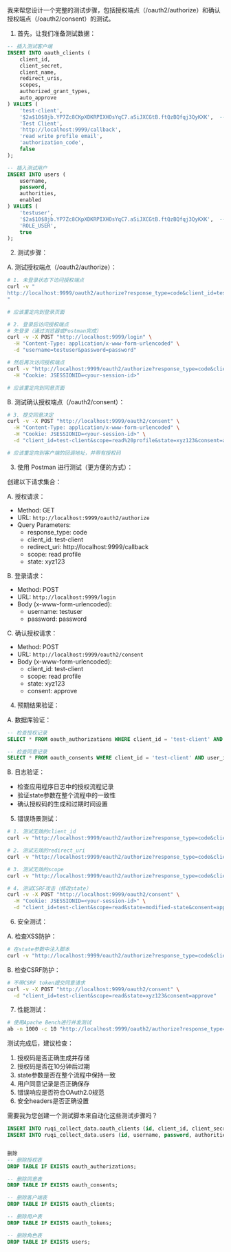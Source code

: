 我来帮您设计一个完整的测试步骤，包括授权端点（/oauth2/authorize）和确认授权端点（/oauth2/consent）的测试。

1. 首先，让我们准备测试数据：

```sql
-- 插入测试客户端
INSERT INTO oauth_clients (
    client_id, 
    client_secret, 
    client_name, 
    redirect_uris, 
    scopes, 
    authorized_grant_types,
    auto_approve
) VALUES (
    'test-client',
    '$2a$10$8jb.YP7Zc8CKpXDKRPIXHOsYqC7.aSiJXCGtB.ftQzBQfqj3QyKXK',  -- 密码: test-secret
    'Test Client',
    'http://localhost:9999/callback',
    'read write profile email',
    'authorization_code',
    false
);

-- 插入测试用户
INSERT INTO users (
    username,
    password,
    authorities,
    enabled
) VALUES (
    'testuser',
    '$2a$10$8jb.YP7Zc8CKpXDKRPIXHOsYqC7.aSiJXCGtB.ftQzBQfqj3QyKXK',  -- 密码: password
    'ROLE_USER',
    true
);
```

2. 测试步骤：

A. 测试授权端点（/oauth2/authorize）：

```bash
# 1. 未登录状态下访问授权端点
curl -v "
http://localhost:9999/oauth2/authorize?response_type=code&client_id=test-client&redirect_uri=http://127.0.0.1:8080/callback&scope=read%20profile&state=xyz123
"

# 应该重定向到登录页面

# 2. 登录后访问授权端点
# 先登录（通过浏览器或Postman完成）
curl -v -X POST "http://localhost:9999/login" \
  -H "Content-Type: application/x-www-form-urlencoded" \
  -d "username=testuser&password=password"

# 然后再次访问授权端点
curl -v "http://localhost:9999/oauth2/authorize?response_type=code&client_id=test-client&redirect_uri=http://localhost:9999/callback&scope=read%20profile&state=xyz123" \
  -H "Cookie: JSESSIONID=<your-session-id>"

# 应该重定向到同意页面
```

B. 测试确认授权端点（/oauth2/consent）：

```bash
# 3. 提交同意决定
curl -v -X POST "http://localhost:9999/oauth2/consent" \
  -H "Content-Type: application/x-www-form-urlencoded" \
  -H "Cookie: JSESSIONID=<your-session-id>" \
  -d "client_id=test-client&scope=read%20profile&state=xyz123&consent=approve"

# 应该重定向到客户端的回调地址，并带有授权码
```

3. 使用 Postman 进行测试（更方便的方式）：

创建以下请求集合：

A. 授权请求：
- Method: GET
- URL: `http://localhost:9999/oauth2/authorize`
- Query Parameters:
    - response_type: code
    - client_id: test-client
    - redirect_uri: http://localhost:9999/callback
    - scope: read profile
    - state: xyz123

B. 登录请求：
- Method: POST
- URL: `http://localhost:9999/login`
- Body (x-www-form-urlencoded):
    - username: testuser
    - password: password

C. 确认授权请求：
- Method: POST
- URL: `http://localhost:9999/oauth2/consent`
- Body (x-www-form-urlencoded):
    - client_id: test-client
    - scope: read profile
    - state: xyz123
    - consent: approve

4. 预期结果验证：

A. 数据库验证：
```sql
-- 检查授权记录
SELECT * FROM oauth_authorizations WHERE client_id = 'test-client' AND user_id = 'testuser';

-- 检查同意记录
SELECT * FROM oauth_consents WHERE client_id = 'test-client' AND user_id = 'testuser';
```

B. 日志验证：
- 检查应用程序日志中的授权流程记录
- 验证state参数在整个流程中的一致性
- 确认授权码的生成和过期时间设置

5. 错误场景测试：

```bash
# 1. 测试无效的client_id
curl -v "http://localhost:9999/oauth2/authorize?response_type=code&client_id=invalid-client&redirect_uri=http://localhost:9999/callback&scope=read&state=xyz123"

# 2. 测试无效的redirect_uri
curl -v "http://localhost:9999/oauth2/authorize?response_type=code&client_id=test-client&redirect_uri=http://invalid.com&scope=read&state=xyz123"

# 3. 测试无效的scope
curl -v "http://localhost:9999/oauth2/authorize?response_type=code&client_id=test-client&redirect_uri=http://localhost:9999/callback&scope=invalid&state=xyz123"

# 4. 测试CSRF攻击（修改state）
curl -v -X POST "http://localhost:9999/oauth2/consent" \
  -H "Cookie: JSESSIONID=<your-session-id>" \
  -d "client_id=test-client&scope=read&state=modified-state&consent=approve"
```

6. 安全测试：

A. 检查XSS防护：
```bash
# 在state参数中注入脚本
curl -v "http://localhost:9999/oauth2/authorize?response_type=code&client_id=test-client&redirect_uri=http://localhost:9999/callback&scope=read&state=<script>alert(1)</script>"
```

B. 检查CSRF防护：
```bash
# 不带CSRF token提交同意请求
curl -v -X POST "http://localhost:9999/oauth2/consent" \
  -d "client_id=test-client&scope=read&state=xyz123&consent=approve"
```

7. 性能测试：

```bash
# 使用Apache Bench进行并发测试
ab -n 1000 -c 10 "http://localhost:9999/oauth2/authorize?response_type=code&client_id=test-client&redirect_uri=http://localhost:9999/callback&scope=read&state=xyz123"
```

测试完成后，建议检查：
1. 授权码是否正确生成并存储
2. 授权码是否在10分钟后过期
3. state参数是否在整个流程中保持一致
4. 用户同意记录是否正确保存
5. 错误响应是否符合OAuth2.0规范
6. 安全headers是否正确设置

需要我为您创建一个测试脚本来自动化这些测试步骤吗？
```sql
INSERT INTO ruqi_collect_data.oauth_clients (id, client_id, client_secret, client_name, redirect_uris, scopes, authorized_grant_types, access_token_validity_seconds, refresh_token_validity_seconds, auto_approve, enabled, created_at, updated_at) VALUES (1, 'test-client', '$2a$10$8jb.YP7Zc8CKpXDKRPIXHOsYqC7.aSiJXCGtB.ftQzBQfqj3QyKXK', 'Test Client', 'http://localhost:9999/callback', 'read profile email', 'authorization_code', 3600, 86400, 0, 1, '2025-03-12 14:23:38', '2025-03-12 14:48:32');
INSERT INTO ruqi_collect_data.users (id, username, password, authorities, enabled, account_non_expired, account_non_locked, credentials_non_expired, created_at, updated_at) VALUES (1, 'testuser', 'password', 'ROLE_USER', 1, 1, 1, 1, '2025-03-12 14:23:39', '2025-03-12 14:43:57');


删除
-- 删除授权表
DROP TABLE IF EXISTS oauth_authorizations;

-- 删除同意表
DROP TABLE IF EXISTS oauth_consents;

-- 删除客户端表
DROP TABLE IF EXISTS oauth_clients;

-- 删除用户表
DROP TABLE IF EXISTS oauth_tokens;

-- 删除角色表
DROP TABLE IF EXISTS users;

```